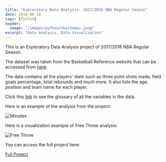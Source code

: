```yaml
---
title: "Exploratory Data Analysis: 2017/2018 NBA Regular Season"
date: 2018-06-10
tags: [Python]
header:
  image: "/images/python/nbachamps.jpeg"
excerpt: "Data Analysis, Data Visualization"
---
```


This is an Exploratory Data Analysis project of 2017/2018 NBA Regular Season.

The dataset was taken from the Basketball Reference website that can be accessed from [here](https://www.basketball-reference.com/leagues/NBA_2018_per_game.html).

The data contains all the players' stats such as three point shots made, field goals percentage, total rebounds and much more. It also lists the age, position and team name for each player.

Click this [link](https://www.basketball-reference.com/about/glossary.html) to see the glossary of all the variables in the data.

Here is an example of the analysis from the project:

<img src="{{ site.url }}{{ site.baseurl }}/images/minutes.png" alt="Minutes">

Here is a visualization example of Free Throw analysis:

<img src="{{ site.url }}{{ site.baseurl }}/images/freethrows.png" alt="Free Throw">

You can access the full project here:

[Full Project](https://github.com/adrianromano/2017-2018-NBA-Regular-Season-Analysis/blob/master/Analysis%20of%202017-2018%20NBA%20Regular%20Season.ipynb)
